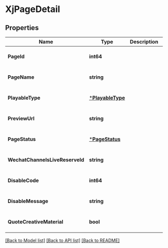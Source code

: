 # XjPageDetail

## Properties
Name | Type | Description | Notes
------------ | ------------- | ------------- | -------------
**PageId** | **int64** |  | [optional] [default to null]
**PageName** | **string** |  | [optional] [default to null]
**PlayableType** | [***PlayableType**](PlayableType.md) |  | [optional] [default to null]
**PreviewUrl** | **string** |  | [optional] [default to null]
**PageStatus** | [***PageStatus**](PageStatus.md) |  | [optional] [default to null]
**WechatChannelsLiveReserveId** | **string** |  | [optional] [default to null]
**DisableCode** | **int64** |  | [optional] [default to null]
**DisableMessage** | **string** |  | [optional] [default to null]
**QuoteCreativeMaterial** | **bool** |  | [optional] [default to null]

[[Back to Model list]](../README.md#documentation-for-models) [[Back to API list]](../README.md#documentation-for-api-endpoints) [[Back to README]](../README.md)


